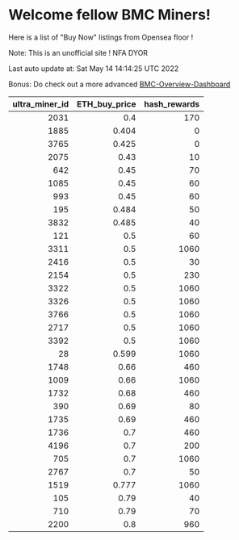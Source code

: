 # Welcome fellow BMC Miners!
Here is a list of "Buy Now" listings from Opensea floor !

Note: This is an unofficial site ! NFA DYOR

Last auto update at: Sat May 14 14:14:25 UTC 2022

Bonus: Do check out a more advanced [BMC-Overview-Dashboard](https://dune.com/defifunk/BMC-Overview-Dashboard)


|   ultra_miner_id |   ETH_buy_price |   hash_rewards |
|-----------------:|----------------:|---------------:|
|             2031 |           0.4   |            170 |
|             1885 |           0.404 |              0 |
|             3765 |           0.425 |              0 |
|             2075 |           0.43  |             10 |
|              642 |           0.45  |             70 |
|             1085 |           0.45  |             60 |
|              993 |           0.45  |             60 |
|              195 |           0.484 |             50 |
|             3832 |           0.485 |             40 |
|              121 |           0.5   |             60 |
|             3311 |           0.5   |           1060 |
|             2416 |           0.5   |             30 |
|             2154 |           0.5   |            230 |
|             3322 |           0.5   |           1060 |
|             3326 |           0.5   |           1060 |
|             3766 |           0.5   |           1060 |
|             2717 |           0.5   |           1060 |
|             3392 |           0.5   |           1060 |
|               28 |           0.599 |           1060 |
|             1748 |           0.66  |            460 |
|             1009 |           0.66  |           1060 |
|             1732 |           0.68  |            460 |
|              390 |           0.69  |             80 |
|             1735 |           0.69  |            460 |
|             1736 |           0.7   |            460 |
|             4196 |           0.7   |            200 |
|              705 |           0.7   |           1060 |
|             2767 |           0.7   |             50 |
|             1519 |           0.777 |           1060 |
|              105 |           0.79  |             40 |
|              710 |           0.79  |             70 |
|             2200 |           0.8   |            960 |